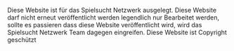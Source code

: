 Diese Website ist für das Spielsucht Netzwerk ausgelegt. Diese Website darf nicht erneut veröffentlicht werden legendlich nur Bearbeitet werden, sollte es passieren dass diese Website veröffentlicht wird,
wird das Spielsucht Netzwerk Team dagegen eingreifen. Diese Website ist Copyright geschützt
